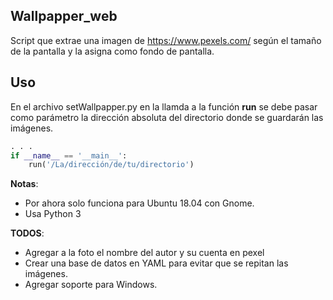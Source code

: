 ## Wallpapper_web

Script que extrae una imagen de https://www.pexels.com/ según el tamaño de la pantalla y la asigna como fondo de pantalla.

## Uso
En el archivo setWallpapper.py en la llamda a la función **run** se debe pasar como parámetro la dirección absoluta del directorio donde se guardarán las imágenes.

```python
. . .
if __name__ == '__main__':
    run('/La/dirección/de/tu/directorio')
```


**Notas**:
-  Por ahora solo funciona para Ubuntu 18.04 con Gnome.
- Usa Python 3

**TODOS**:
- Agregar a la foto el nombre del autor y su cuenta en pexel
- Crear una base de datos en YAML para evitar que se repitan las imágenes.
- Agregar soporte para Windows.
